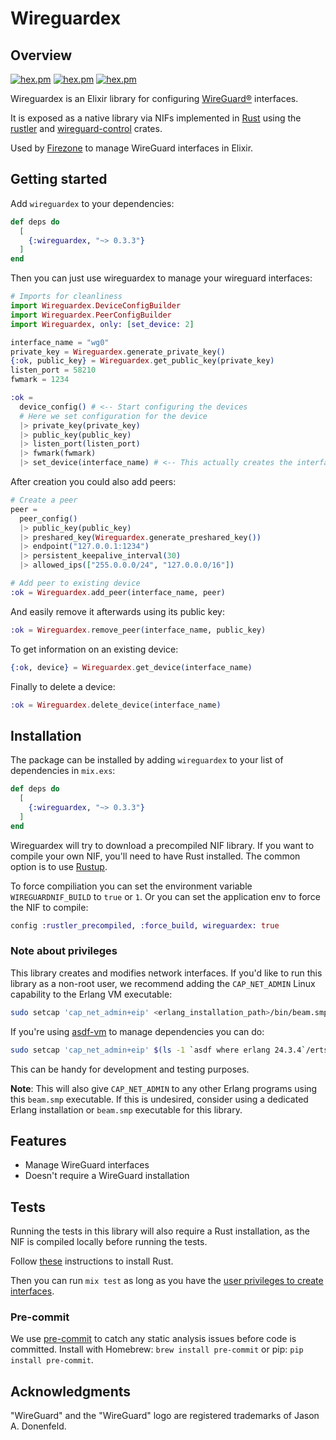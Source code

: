 # Wireguardex

## Overview

[![hex.pm](https://img.shields.io/hexpm/v/wireguardex.svg)](https://hex.pm/packages/wireguardex)
[![hex.pm](https://img.shields.io/hexpm/dt/wireguardex.svg)](https://hex.pm/packages/wireguardex)
[![hex.pm](https://img.shields.io/hexpm/l/wireguardex.svg)](https://hex.pm/packages/wireguardex)

Wireguardex is an Elixir library for configuring [WireGuard®](https://www.wireguard.com/) interfaces.

It is exposed as a native library via NIFs implemented in [Rust](https://rust-lang.org) using the [rustler](https://crates.io/crates/rustler) and [wireguard-control](https://docs.rs/wireguard-control/latest/wireguard_control/) crates.

Used by [Firezone](https://github.com/firezone/firezone) to manage WireGuard interfaces in Elixir.

## Getting started

Add `wireguardex` to your dependencies:

```elixir
def deps do
  [
    {:wireguardex, "~> 0.3.3"}
  ]
end
```

Then you can just use wireguardex to manage your wireguard interfaces:

```elixir
# Imports for cleanliness
import Wireguardex.DeviceConfigBuilder
import Wireguardex.PeerConfigBuilder
import Wireguardex, only: [set_device: 2]

interface_name = "wg0"
private_key = Wireguardex.generate_private_key()
{:ok, public_key} = Wireguardex.get_public_key(private_key)
listen_port = 58210
fwmark = 1234

:ok =
  device_config() # <-- Start configuring the devices
  # Here we set configuration for the device
  |> private_key(private_key)
  |> public_key(public_key)
  |> listen_port(listen_port)
  |> fwmark(fwmark)
  |> set_device(interface_name) # <-- This actually creates the interface
```

After creation you could also add peers:

```elixir
# Create a peer
peer =
  peer_config()
  |> public_key(public_key)
  |> preshared_key(Wireguardex.generate_preshared_key())
  |> endpoint("127.0.0.1:1234")
  |> persistent_keepalive_interval(30)
  |> allowed_ips(["255.0.0.0/24", "127.0.0.0/16"])

# Add peer to existing device
:ok = Wireguardex.add_peer(interface_name, peer)
```

And easily remove it afterwards using its public key:

```elixir
:ok = Wireguardex.remove_peer(interface_name, public_key)
```

To get information on an existing device:

```elixir
{:ok, device} = Wireguardex.get_device(interface_name)
```

Finally to delete a device:

```elixir
:ok = Wireguardex.delete_device(interface_name)
```

## Installation

The package can be installed by adding `wireguardex` to your list of dependencies
in `mix.exs`:

```elixir
def deps do
  [
    {:wireguardex, "~> 0.3.3"}
  ]
end
```

Wireguardex will try to download a precompiled NIF library. If you want to compile
your own NIF, you'll need to have Rust installed. The common option is to use
[Rustup](https://rustup.rs/).

To force compiliation you can set the environment variable `WIREGUARDNIF_BUILD`
to `true` or `1`. Or you can set the application env to force the NIF to compile:

```elixir
config :rustler_precompiled, :force_build, wireguardex: true
```

### Note about privileges

This library creates and modifies network interfaces. If you'd like to run this library as a non-root user, we recommend adding the `CAP_NET_ADMIN` Linux capability to the Erlang VM executable:

```sh
sudo setcap 'cap_net_admin+eip' <erlang_installation_path>/bin/beam.smp
```

If you're using [asdf-vm](https://asdf-vm.com/) to manage dependencies you can do:

```sh
sudo setcap 'cap_net_admin+eip' $(ls -1 `asdf where erlang 24.3.4`/erts-*/bin/beam.smp)
```

This can be handy for development and testing purposes.

**Note**: This will also give `CAP_NET_ADMIN` to any other Erlang programs using this `beam.smp` executable. If this is undesired, consider using a dedicated Erlang installation or `beam.smp` executable for this library.

## Features

* Manage WireGuard interfaces
* Doesn't require a WireGuard installation

## Tests

Running the tests in this library will also require a Rust installation, as the NIF is compiled
locally before running the tests.

Follow [these](https://www.rust-lang.org/learn/get-started) instructions to install Rust.

Then you can run `mix test` as long as you have the [user privileges to create interfaces](#note-about-privileges).

### Pre-commit

We use [pre-commit](https://pre-commit.com) to catch any static analysis issues before code is
committed. Install with Homebrew: `brew install pre-commit` or pip: `pip install pre-commit`.

## Acknowledgments

"WireGuard" and the "WireGuard" logo are registered trademarks of Jason A. Donenfeld.
